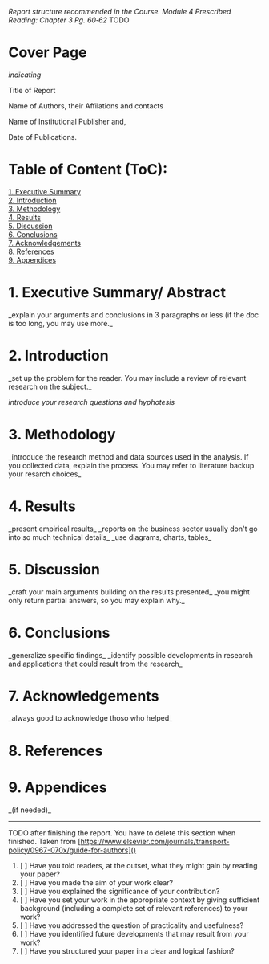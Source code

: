 _Report structure recommended in the Course. Module 4 Prescribed Reading: Chapter 3 Pg. 60‐62_
TODO


# **Cover Page**

_indicating_

Title of Report

Name of Authors, their Affilations and contacts

Name of Institutional Publisher and, 

Date of Publications.

# **Table of Content** (ToC):

[1. Executive Summary](#executive-summary)  
[2. Introduction](#conclusions)   
[3. Methodology](#conclusions)  
[4. Results](#conclusions)  
[5. Discussion](#conclusions)  
[6. Conclusions](#conclusions)  
[7. Acknowledgements](#acknowledgements)  
[8. References](#references)  
[9. Appendices](#appendices)  
 


# 1. Executive Summary/ Abstract 
<a name="executive-summary"/> 
_explain your arguments and conclusions in 3 paragraphs or less (if the doc is too long, you may use more._


# 2. Introduction
<a name="detailed-contents"/> 
_set up the problem for the reader. You may include a review of relevant research on the subject._

_introduce your research questions and hyphotesis_


# 3. Methodology
<a name="detailed-contents"/> 
_introduce the research method and data sources used in the analysis. If you collected data, explain the process. You may refer to literature backup your resarch choices_


# 4.  Results
<a name="detailed-contents"/> 
_present empirical results_
_reports on the business sector usually don't go into so much technical details_
_use diagrams, charts, tables_


# 5. Discussion
<a name="detailed-contents"/> 
_craft your main arguments building on the results presented_
_you might only return partial answers, so you may explain why._


# 6. Conclusions
<a name="conclusions"/> 
_generalize specific findings_
_identify possible developments in research and applications that could result from the research_


# 7. Acknowledgements
<a name="acknowledgements"/> 
_always good to acknowledge thoso who helped_


# 8. References
<a name="references"/> 

# 9. Appendices
<a name="appendices"/> 
_(if needed)_

****
TODO after finishing the report. You have to delete this section when finished.
Taken from [https://www.elsevier.com/journals/transport-policy/0967-070x/guide-for-authors]()

1. [ ] Have you told readers, at the outset, what they might gain by reading your paper?
2. [ ] Have you made the aim of your work clear?
3. [ ] Have you explained the significance of your contribution?
4. [ ] Have you set your work in the appropriate context by giving sufficient background (including a complete set of relevant references) to your work?
5. [ ] Have you addressed the question of practicality and usefulness?
6. [ ] Have you identified future developments that may result from your work?
7. [ ] Have you structured your paper in a clear and logical fashion?
